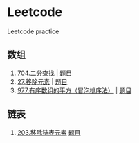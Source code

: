 # Leetcode
Leetcode practice

## 数组
1. [704.二分查找](https://github.com/Christol-Jalen/CPP/blob/main/leetcode/704.cpp) | [题目](https://leetcode.cn/problems/binary-search/description/)
2. [27.移除元素](https://github.com/Christol-Jalen/CPP/blob/main/leetcode/027.cpp) | [题目](https://leetcode.cn/problems/remove-element/)
3. [977.有序数组的平方（冒泡排序法）](https://github.com/Christol-Jalen/CPP/blob/main/leetcode/977.cpp) | [题目](https://leetcode.cn/problems/squares-of-a-sorted-array/description/)

## 链表
1. [203.移除链表元素](https://github.com/Christol-Jalen/CPP/blob/main/leetcode/203.cpp) [题目](https://leetcode.cn/problems/remove-linked-list-elements/description/)